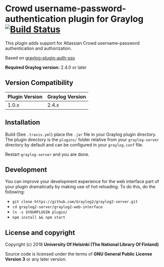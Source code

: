 # Crowd username-password-authentication plugin for Graylog [![Build Status](https://travis-ci.org/natlibfi/graylog-plugin-auth-crowd-userpass.svg?branch=master)](https://travis-ci.org/natlibfi/graylog-plugin-auth-crowd-userpass)

This plugin adds support for Atlassian Crowd username-password authentication and authorization.

Based on [graylog-plugin-auth-sso](https://github.com/graylog2/graylog-plugin-auth-sso)

**Required Graylog version:** 2.4.0 or later

Version Compatibility
---------------------

| Plugin Version | Graylog Version |
| -------------- | --------------- |
| 1.0.x          | 2.4.x           |

Installation
------------

Build (See `.travis.yml`) place the `.jar` file in your Graylog plugin directory. The plugin directory
is the `plugins/` folder relative from your `graylog-server` directory by default
and can be configured in your `graylog.conf` file.

Restart `graylog-server` and you are done.

Development
-----------

You can improve your development experience for the web interface part of your plugin
dramatically by making use of hot reloading. To do this, do the following:

* `git clone https://github.com/Graylog2/graylog2-server.git`
* `cd graylog2-server/graylog2-web-interface`
* `ln -s $YOURPLUGIN plugin/`
* `npm install && npm start`

## License and copyright

Copyright (c) 2018 **University Of Helsinki (The National Library Of Finland)**

Source code is licensed under the terms of **GNU General Public License Version 3** or any later version.
